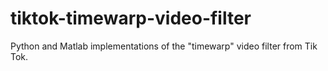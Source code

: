 # tiktok-timewarp-video-filter
Python and Matlab implementations of the "timewarp" video filter from Tik Tok.
